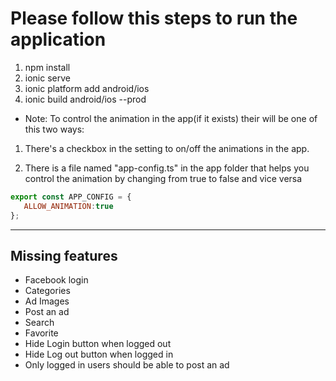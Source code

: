 # Please follow this steps to run the application 

1. npm install 
2. ionic serve
3. ionic platform add android/ios
4. ionic build android/ios --prod

- Note: To control the animation in the app(if it exists) their will be one of this two ways:

1. There's a checkbox in the setting to on/off the animations in the app.

2. There is a file named "app-config.ts" in the app folder that helps you control the animation by changing  from true to false and vice versa

```javascript
export const APP_CONFIG = {
   ALLOW_ANIMATION:true
};
```

___

## Missing features

- Facebook login
- Categories
- Ad Images
- Post an ad
- Search
- Favorite
- Hide Login button when logged out
- Hide Log out button when logged in
- Only logged in users should be able to post an ad
